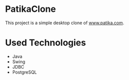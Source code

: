 # PatikaClone

This project is a simple desktop clone of www.patika.com.

# Used Technologies
- Java
- Swing
- JDBC
- PostgreSQL
 

